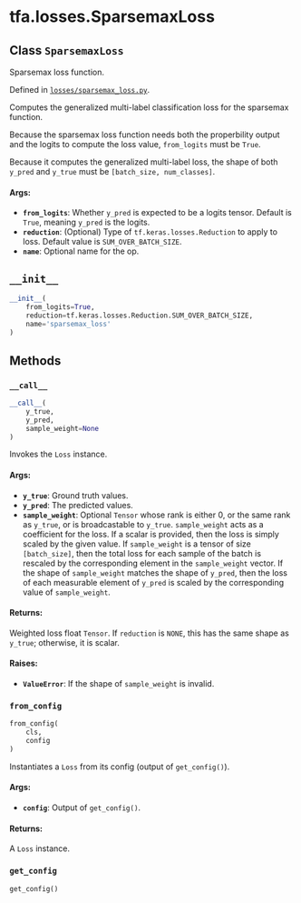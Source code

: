 <div itemscope itemtype="http://developers.google.com/ReferenceObject">
<meta itemprop="name" content="tfa.losses.SparsemaxLoss" />
<meta itemprop="path" content="Stable" />
<meta itemprop="property" content="__call__"/>
<meta itemprop="property" content="__init__"/>
<meta itemprop="property" content="from_config"/>
<meta itemprop="property" content="get_config"/>
</div>

# tfa.losses.SparsemaxLoss

## Class `SparsemaxLoss`

Sparsemax loss function.





Defined in [`losses/sparsemax_loss.py`](https://github.com/tensorflow/addons/tree/0.4-release/tensorflow_addons/losses/sparsemax_loss.py).

<!-- Placeholder for "Used in" -->

Computes the generalized multi-label classification loss for the sparsemax
function.

Because the sparsemax loss function needs both the properbility output and
the logits to compute the loss value, `from_logits` must be `True`.

Because it computes the generalized multi-label loss, the shape of both
`y_pred` and `y_true` must be `[batch_size, num_classes]`.

#### Args:


* <b>`from_logits`</b>: Whether `y_pred` is expected to be a logits tensor. Default
  is `True`, meaning `y_pred` is the logits.
* <b>`reduction`</b>: (Optional) Type of `tf.keras.losses.Reduction` to apply to
  loss. Default value is `SUM_OVER_BATCH_SIZE`.
* <b>`name`</b>: Optional name for the op.

<h2 id="__init__"><code>__init__</code></h2>

``` python
__init__(
    from_logits=True,
    reduction=tf.keras.losses.Reduction.SUM_OVER_BATCH_SIZE,
    name='sparsemax_loss'
)
```






## Methods

<h3 id="__call__"><code>__call__</code></h3>

``` python
__call__(
    y_true,
    y_pred,
    sample_weight=None
)
```

Invokes the `Loss` instance.


#### Args:


* <b>`y_true`</b>: Ground truth values.
* <b>`y_pred`</b>: The predicted values.
* <b>`sample_weight`</b>: Optional `Tensor` whose rank is either 0, or the same rank
  as `y_true`, or is broadcastable to `y_true`. `sample_weight` acts as a
  coefficient for the loss. If a scalar is provided, then the loss is
  simply scaled by the given value. If `sample_weight` is a tensor of size
  `[batch_size]`, then the total loss for each sample of the batch is
  rescaled by the corresponding element in the `sample_weight` vector. If
  the shape of `sample_weight` matches the shape of `y_pred`, then the
  loss of each measurable element of `y_pred` is scaled by the
  corresponding value of `sample_weight`.


#### Returns:

Weighted loss float `Tensor`. If `reduction` is `NONE`, this has the same
  shape as `y_true`; otherwise, it is scalar.



#### Raises:


* <b>`ValueError`</b>: If the shape of `sample_weight` is invalid.

<h3 id="from_config"><code>from_config</code></h3>

``` python
from_config(
    cls,
    config
)
```

Instantiates a `Loss` from its config (output of `get_config()`).


#### Args:


* <b>`config`</b>: Output of `get_config()`.


#### Returns:

A `Loss` instance.


<h3 id="get_config"><code>get_config</code></h3>

``` python
get_config()
```







